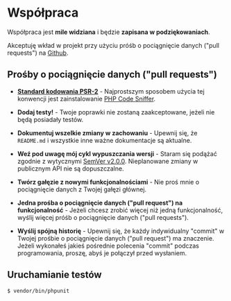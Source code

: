 # Współpraca

Współpraca jest **mile widziana** i będzie **zapisana w podziękowaniach**.

Akceptuję wkład w projekt przy użyciu próśb o pociągnięcie danych ("pull requests") na [Github](https://github.com/kocuj/di).

## Prośby o pociągnięcie danych ("pull requests")

- **[Standard kodowania PSR-2](https://github.com/php-fig/fig-standards/blob/master/accepted/PSR-2-coding-style-guide.md)** - Najprostszym sposobem użycia tej konwencji jest zainstalowanie [PHP Code Sniffer](http://pear.php.net/package/PHP_CodeSniffer).

- **Dodaj testy!** - Twoje poprawki nie zostaną zaakceptowane, jeżeli nie będą posiadały testów.

- **Dokumentuj wszelkie zmiany w zachowaniu** - Upewnij się, że `README.md` i wszystkie inne ważne dokumentacje są aktualne.

- **Weź pod uwagę mój cykl wypuszczania wersji** - Staram się podążać zgodnie z wytycznymi [SemVer v2.0.0](http://semver.org/). Nieplanowane zmiany w publicznym API nie są dopuszczalne.

- **Twórz gałęzie z nowymi funkcjonalnościami** - Nie proś mnie o pociągnięcie danych z Twojej gałęzi głównej.

- **Jedna prośba o pociągnięcie danych ("pull request") na funkcjonalność** - Jeżeli chcesz zrobić więcej niż jedną funkcjonalność, wyślij więcej próśb o pociągnięcie danych ("pull requests").

- **Wyślij spójną historię** - Upewnij się, że każdy indywidualny "commit" w Twojej prośbie o pociągnięcie danych ("pull request") ma znaczenie. Jeżeli wykonałeś jakieś pośrednie polecenia "commit" podczas programowania, proszę, abyś je połączył przed wysłaniem.

## Uruchamianie testów

``` bash
$ vendor/bin/phpunit
```
